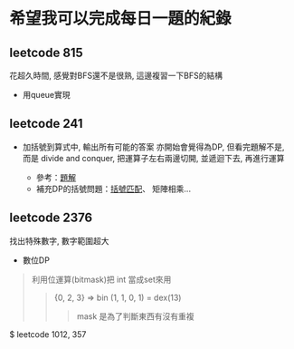 # 希望我可以完成每日一題的紀錄

## leetcode 815

花超久時間, 感覺對BFS還不是很熟, 這邊複習一下BFS的結構

- 用queue實現

## leetcode 241

- 加括號到算式中, 輸出所有可能的答案
亦開始會覺得為DP, 但看完題解不是, 而是 divide and conquer, 把運算子左右兩邊切開, 並遞迴下去, 再進行運算

  - 參考：[題解](https://labuladong.online/algo/practice-in-action/divide-and-conquer/)
  - 補充DP的括號問題：[括號匹配](https://leetcode.com/problems/generate-parentheses/description/)、
  矩陣相乘...

## leetcode 2376

找出特殊數字, 數字範圍超大

- 數位DP

> 利用位運算(bitmask)把 int 當成set來用
>> {0, 2, 3} => bin (1, 1, 0, 1) = dex(13)
>>> mask 是為了判斷東西有沒有重複

$ leetcode 1012, 357 
